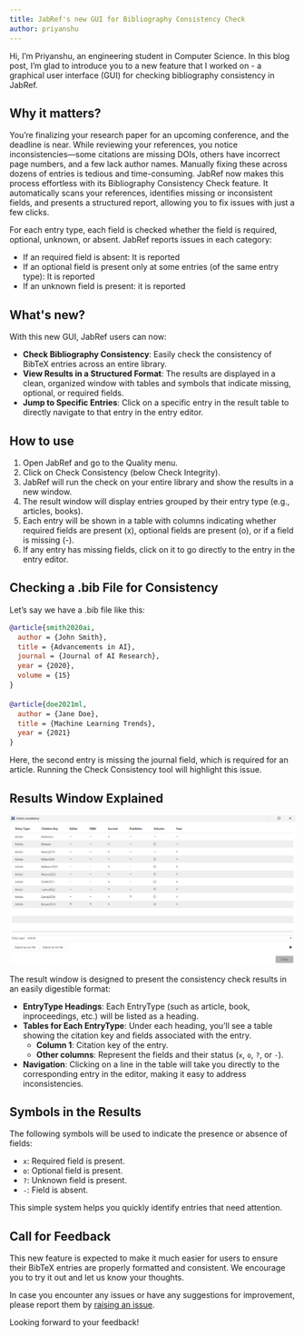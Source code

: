```yaml
---
title: JabRef's new GUI for Bibliography Consistency Check
author: priyanshu
---
```


Hi, I’m Priyanshu, an engineering student in Computer Science. In this blog post, I’m glad to introduce you to a new feature that I worked on - a graphical user interface (GUI) for checking bibliography consistency in JabRef.

## Why it matters?

You’re finalizing your research paper for an upcoming conference, and the deadline is near. While reviewing your references, you notice inconsistencies—some citations are missing DOIs, others have incorrect page numbers, and a few lack author names. Manually fixing these across dozens of entries is tedious and time-consuming.
JabRef now makes this process effortless with its Bibliography Consistency Check feature. It automatically scans your references, identifies missing or inconsistent fields, and presents a structured report, allowing you to fix issues with just a few clicks.

For each entry type, each field is checked whether the field is required, optional, unknown, or absent. JabRef reports issues in each category:

- If an required field is absent: It is reported
- If an optional field is present only at some entries (of the same entry type): It is reported
- If an unknown field is present: it is reported

## What's new?

With this new GUI, JabRef users can now:

- **Check Bibliography Consistency**: Easily check the consistency of BibTeX entries across an entire library.
- **View Results in a Structured Format**: The results are displayed in a clean, organized window with tables and symbols that indicate missing, optional, or required fields.
- **Jump to Specific Entries**: Click on a specific entry in the result table to directly navigate to that entry in the entry editor.

## How to use

1. Open JabRef and go to the Quality menu.
2. Click on Check Consistency (below Check Integrity).
3. JabRef will run the check on your entire library and show the results in a new window.
4. The result window will display entries grouped by their entry type (e.g., articles, books).
5. Each entry will be shown in a table with columns indicating whether required fields are present (x), optional fields are present (o), or if a field is missing (-).
6. If any entry has missing fields, click on it to go directly to the entry in the entry editor.

## Checking a .bib File for Consistency

Let’s say we have a .bib file like this:

```bibtex
@article{smith2020ai,
  author = {John Smith},
  title = {Advancements in AI},
  journal = {Journal of AI Research},
  year = {2020},
  volume = {15}
}

@article{doe2021ml,
  author = {Jane Doe},
  title = {Machine Learning Trends},
  year = {2021}
}
```

Here, the second entry is missing the journal field, which is required for an article. Running the Check Consistency tool will highlight this issue.

## Results Window Explained

![Check consistency dialog](<../img/checkconsistency.png>)

The result window is designed to present the consistency check results in an easily digestible format:

- **EntryType Headings**: Each EntryType (such as article, book, inproceedings, etc.) will be listed as a heading.
- **Tables for Each EntryType**: Under each heading, you’ll see a table showing the citation key and fields associated with the entry.
  - **Column 1**: Citation key of the entry.
  - **Other columns**: Represent the fields and their status (`x`, `o`, `?`, or `-`).
- **Navigation**: Clicking on a line in the table will take you directly to the corresponding entry in the editor, making it easy to address inconsistencies.

## Symbols in the Results

The following symbols will be used to indicate the presence or absence of fields:

- `x`: Required field is present.
- `o`: Optional field is present.
- `?`: Unknown field is present.
- `-`: Field is absent.

This simple system helps you quickly identify entries that need attention.

## Call for Feedback

This new feature is expected to make it much easier for users to ensure their BibTeX entries are properly formatted and consistent. We encourage you to try it out and let us know your thoughts.  

In case you encounter any issues or have any suggestions for improvement, please report them by [raising an issue](https://github.com/JabRef/jabref/issues).  

Looking forward to your feedback!